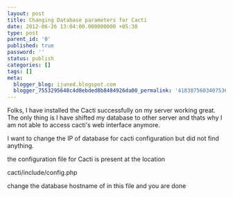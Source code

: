 ```yaml
---
layout: post
title: Changing Database parameters for Cacti
date: 2012-06-26 13:04:00.000000000 +05:30
type: post
parent_id: '0'
published: true
password: ''
status: publish
categories: []
tags: []
meta:
  blogger_blog: ijuned.blogspot.com
  blogger_7553295648c4d8ebded8b8484926da00_permalink: '4183875603407536079'
---
```

<div dir="ltr" style="text-align:left;">Folks, I have installed the Cacti successfully on my server working  great. The only thing is I have shifted my database to other server and  thats why I am not able to access cacti's web interface anymore.</p>
<p>I want to change the IP of database for cacti configuration but did not find anything.</p>
<p><a name="more"></a>the <span class="IL_AD" id="IL_AD5">configuration file<span class="IL_AD_ICON"></span></span> for Cacti is present at the location </p>
<p>cacti/include/config.php </p>
<p>change the database <span class="IL_AD" id="IL_AD1">hostname<span class="IL_AD_ICON"></span></span> of in this file and you are done</div>
